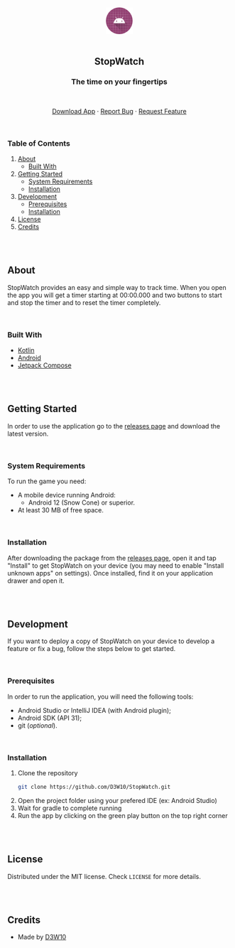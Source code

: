 <br />
<br />
<div align="center">
    <a href="https://github.com/D3W10/StopWatch">
        <img src="https://raw.githubusercontent.com/D3W10/StopWatch/main/.github/logo.svg" alt="Logo" width="60" height="60">
    </a>
    <br />
    <br />
    <h2 align="center">StopWatch</h2>
    <h3 align="center">The time on your fingertips</h3>
    <br />
    <p align="center">
        <a href="https://github.com/D3W10/StopWatch/releases">Download App</a>
        ·
        <a href="https://github.com/D3W10/StopWatch/issues">Report Bug</a>
        ·
        <a href="https://github.com/D3W10/StopWatch/issues">Request Feature</a>
    </p>
</div>
<br />

### Table of Contents
1. [About](#about)
    - [Built With](#built-with)
2. [Getting Started](#getting-started)
    - [System Requirements](#system-requirements)
    - [Installation](#installation)
3. [Development](#development)
    - [Prerequisites](#prerequisites)
    - [Installation](#installation-1)
4. [License](#license)
5. [Credits](#credits)

<br />
<br />

## About

StopWatch provides an easy and simple way to track time. When you open the app you will get a timer starting at 00:00.000 and two buttons to start and stop the timer and to reset the timer completely.

<br />

### Built With

- [Kotlin](https://kotlinlang.org)
- [Android](https://developer.android.com)
- [Jetpack Compose](https://developer.android.com/compose)

<br />
<br />

## Getting Started

In order to use the application go to the [releases page](https://github.com/D3W10/StopWatch/releases) and download the latest version.

<br />

### System Requirements

To run the game you need:

- A mobile device running Android:
    - Android 12 (Snow Cone) or superior.
- At least 30 MB of free space.

<br />

### Installation

After downloading the package from the [releases page](https://github.com/D3W10/StopWatch/releases), open it and tap "Install" to get StopWatch on your device (you may need to enable "Install unknown apps" on settings). Once installed, find it on your application drawer and open it.

<br />
<br />

## Development

If you want to deploy a copy of StopWatch on your device to develop a feature or fix a bug, follow the steps below to get started.

<br />

### Prerequisites

In order to run the application, you will need the following tools:
- Android Studio or IntelliJ IDEA (with Android plugin);
- Android SDK (API 31);
- git (*optional*).

<br />

### Installation

1. Clone the repository
    ```sh
    git clone https://github.com/D3W10/StopWatch.git
    ```
2. Open the project folder using your prefered IDE (ex: Android Studio)
3. Wait for gradle to complete running
4. Run the app by clicking on the green play button on the top right corner

<br />
<br />

## License

Distributed under the MIT license. Check `LICENSE` for more details.

<br />
<br />

## Credits

- Made by [D3W10](https://d3w10.netlify.app/)